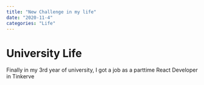 ```yaml
---
title: "New Challenge in my life"
date: "2020-11-4"
categories: "Life"
---
```


# University Life

Finally in my 3rd year of university, I got a job as a parttime React Developer in Tinkerve
